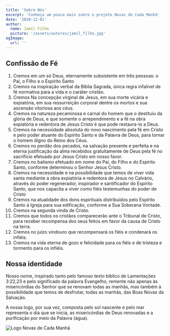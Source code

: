 ```yaml
---
title: 'Sobre Nós'
excerpt: 'Conheça um pouco mais sobre o projeto Novas de Cada Manhã'
date: '2020-12-01'
author:
  name: Jamil Filho
  picture: '/assets/autores/jamil_filho.jpg'
ogImage:
  url: ''
---
```


## Confissão de Fé

1. Cremos em um só Deus, eternamente subsistente em três pessoas: o Pai, o Filho e o Espírito Santo
2. Cremos na inspiração verbal da Bíblia Sagrada, única regra infalível de fé normativa para a vida e o caráter cristão.
3. Cremos Na concepção virginal de Jesus, em sua morte vicária e expiatória, em sua ressurreição corporal dentre os mortos e sua ascensão vitoriosa aos céus.
4. Cremos na natureza pecaminosa e carnal do homem que o destituiu da glória de Deus, e que somente o arrependimento e a fé na obra expiatória e redentora de Jesus Cristo é que pode restaura-lo a Deus.
5. Cremos na necessidade absoluta do novo nascimento pela fé em Cristo e pelo poder atuante do Espírito Santo e da Palavra de Deus, para tornar o homem digno do Reino dos Céus.
6. Cremos no perdão dos pecados, na salvação presente e perfeita e na eterna justificação da alma recebidos gratuitamente de Deus pela fé no sacrifício efetuado por Jesus Cristo em nosso favor.
7. Cremos no batismo efetuado em nome do Pai, do Filho e do Espírito Santo, conforme determinou o Senhor Jesus Cristo.
8. Cremos na necessidade e na possibilidade que temos de viver vida santa mediante a obra expiatória e redentora de Jesus no Calvário, através do poder regenerador, inspirador e santificador do Espírito Santo, que nos capacita a viver como fiéis testemunhas do poder de Cristo
9. Cremos na atualidade dos dons espirituais distribuídos pelo Espírito Santo à Igreja para sua edificação, conforme a Sua Soberana Vontade.
10. Cremos na segunda vinda de Cristo.
11. Cremos que todos os cristãos comparecerão ante o Tribunal de Cristo, para receber recompensa dos seus feitos em favor da causa de Cristo na terra.
12. Cremos no juízo vindouro que recompensará os fiéis e condenará os infiéis.
13. Cremos na vida eterna de gozo e felicidade para os fiéis e de tristeza e tormento para os infiéis.

## Nossa identidade

Nosso nome, inspirado tanto pelo famoso texto bíblico de Lamentações 3:22,23 e pelo significado da palavra Evangelho, remente não apenas às misericórdias do Senhor que se renovam todas as manhãs, mas também à possibilidade que temos de desfrutar, todas as manhãs, das Boas Novas da Salvação.

A nossa logo, por sua vez, composta pelo sol nascente e pelo mar representa o dia que se inicia, as misericórdias de Deus renovadas e a purificação por meio da Palavra (água).

![Logo Novas de Cada Manhã](/assets/images/logo_info.png)
